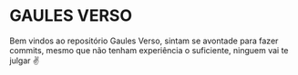 <h1>GAULES VERSO</h1>

Bem vindos ao repositório Gaules Verso, sintam se avontade para fazer commits, mesmo que não tenham experiência o suficiente, ninguem vai te julgar ✌️
